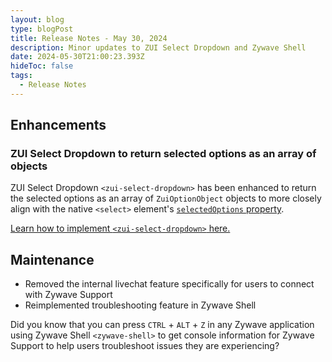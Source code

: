 ```yaml
---
layout: blog
type: blogPost
title: Release Notes - May 30, 2024
description: Minor updates to ZUI Select Dropdown and Zywave Shell
date: 2024-05-30T21:00:23.393Z
hideToc: false
tags:
  - Release Notes
---
```

## Enhancements

### ZUI Select Dropdown to return selected options as an array of objects

ZUI Select Dropdown `<zui-select-dropdown>` has been enhanced to return the selected options as an array of `ZuiOptionObject` objects to more closely align with the native `<select>` element's [`selectedOptions` property](https://developer.mozilla.org/en-US/docs/Web/API/HTMLSelectElement/selectedOptions).

[Learn how to implement `<zui-select-dropdown>` here.](/design-system/components/dropdown-selects/)

<docs-spacer></docs-spacer>

## Maintenance

* Removed the internal livechat feature specifically for users to connect with Zywave Support
* Reimplemented troubleshooting feature in Zywave Shell

<docs-note>Did you know that you can press `CTRL` + `ALT` + `Z` in any Zywave application using Zywave Shell `<zywave-shell>` to get console information for Zywave Support to help users troubleshoot issues they are experiencing?</docs-note>